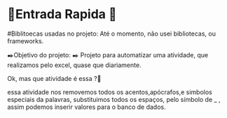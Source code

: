 # 📑Entrada Rapida 📑

#Biblitoecas usadas no projeto:
Até o momento, não usei bibliotecas, ou frameworks.

✒️Objetivo do projeto: ✒️
Projeto para automatizar uma atividade, que realizamos pelo excel, quase que diariamente.

Ok, mas que atividade é essa ?🫤

essa atividade nos removemos todos os acentos,apócrafos,e simbolos especiais da palavras, substituimos todos os espaços,
pelo símbolo de _ , assim podemos inserir valores para o banco de dados.

